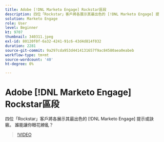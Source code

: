 ```yaml
---
title: Adobe [!DNL Marketo Engage] Rockstar區段
description: 四位「Rockstar」客戶將各展示其最出色的 [!DNL Marketo Engage] 提示或訣竅。 誰能讓你眼花繚亂？
solution: Marketo Engage
role: User
level: Beginner
kt: 9707
thumbnail: 340311.jpeg
exl-id: 80120f0f-6a32-4241-91c6-43d4d814f032
duration: 2281
source-git-commit: 9a297cda953d4414131657f9ac84580aea0eabeb
workflow-type: tm+mt
source-wordcount: '40'
ht-degree: 0%

---
```


# Adobe [!DNL Marketo Engage] Rockstar區段

四位「Rockstar」客戶將各展示其最出色的 [!DNL Marketo Engage] 提示或訣竅。 誰能讓你眼花繚亂？

>[!VIDEO](https://video.tv.adobe.com/v/340311/?quality=12&learn=on)
